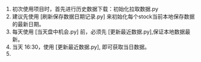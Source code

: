 1. 初次使用项目时，首先进行历史数据下载：初始化拉取数据.py
2. 建议先使用 [刷新保存数据日期记录.py] 来初始化每个stock当前本地保存数据的最新日期。
3. 每天使用 [当天盘中机会.py] 前，必须先 [更新最近数据.py],保证本地数据最新。
4. 当天 16:30，使用 [更新最近数据.py], 即可获取当日数据。
5. 
